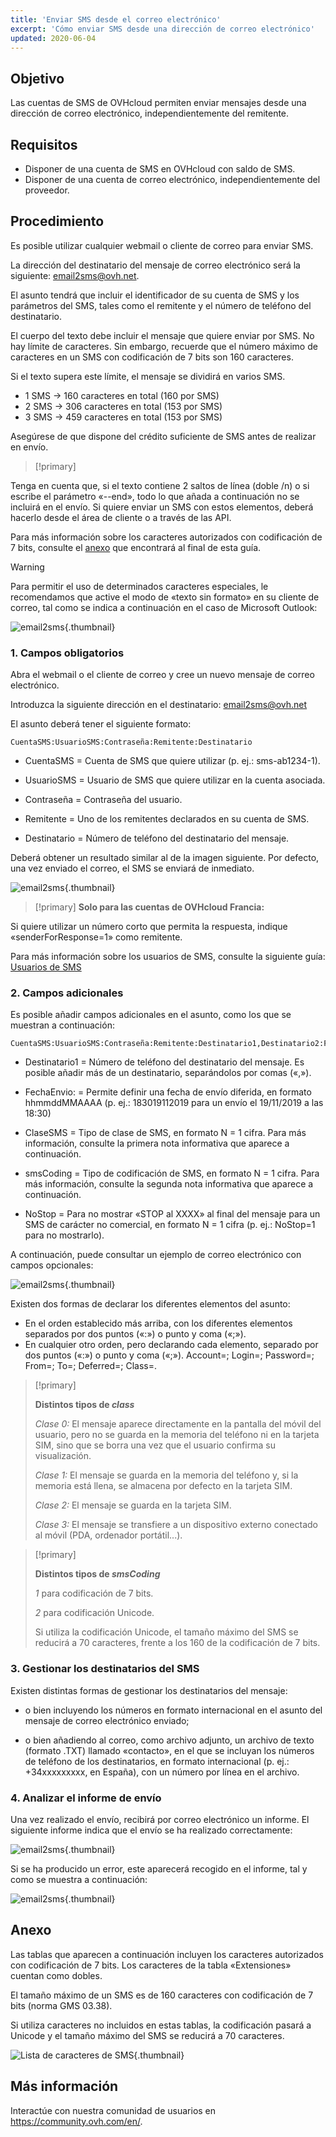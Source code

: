 ```yaml
---
title: 'Enviar SMS desde el correo electrónico'
excerpt: 'Cómo enviar SMS desde una dirección de correo electrónico'
updated: 2020-06-04
---
```


## Objetivo

Las cuentas de SMS de OVHcloud permiten enviar mensajes desde una dirección de correo electrónico, independientemente del remitente.

## Requisitos

- Disponer de una cuenta de SMS en OVHcloud con saldo de SMS.
- Disponer de una cuenta de correo electrónico, independientemente del proveedor.

## Procedimiento

Es posible utilizar cualquier webmail o cliente de correo para enviar SMS.

La dirección del destinatario del mensaje de correo electrónico será la siguiente: email2sms@ovh.net.

El asunto tendrá que incluir el identificador de su cuenta de SMS y los parámetros del SMS, tales como el remitente y el número de teléfono del destinatario.

El cuerpo del texto debe incluir el mensaje que quiere enviar por SMS. No hay límite de caracteres. Sin embargo, recuerde que el número máximo de caracteres en un SMS con codificación de 7 bits son 160 caracteres.

Si el texto supera este límite, el mensaje se dividirá en varios SMS.

- 1 SMS -> 160 caracteres en total (160 por SMS)
- 2 SMS -> 306 caracteres en total (153 por SMS)
- 3 SMS -> 459 caracteres en total (153 por SMS)

Asegúrese de que dispone del crédito suficiente de SMS antes de realizar en envío.

> [!primary]
>
Tenga en cuenta que, si el texto contiene 2 saltos de línea (doble /n) o si escribe el parámetro «--end», todo lo que añada a continuación no se incluirá en el envío.
Si quiere enviar un SMS con estos elementos, deberá hacerlo desde el área de cliente o a través de las API.
>

Para más información sobre los caracteres autorizados con codificación de 7 bits, consulte el [anexo](/pages/telecom/sms/envoyer_des_sms_depuis_une_adresse_email#anexo) que encontrará al final de esta guía.

> [!warning]
>
> Para permitir el uso de determinados caracteres especiales, le recomendamos que active el modo de «texto sin formato» en su cliente de correo, tal como se indica a continuación en el caso de Microsoft Outlook:
> 
> ![email2sms](images/plaintext01.png){.thumbnail}
> 

### 1\. Campos obligatorios

Abra el webmail o el cliente de correo y cree un nuevo mensaje de correo electrónico. 

Introduzca la siguiente dirección en el destinatario: email2sms@ovh.net

El asunto deberá tener el siguiente formato: 

```
CuentaSMS:UsuarioSMS:Contraseña:Remitente:Destinatario
```

- CuentaSMS = Cuenta de SMS que quiere utilizar (p. ej.: sms-ab1234-1).

- UsuarioSMS = Usuario de SMS que quiere utilizar en la cuenta asociada.

- Contraseña = Contraseña del usuario.

- Remitente = Uno de los remitentes declarados en su cuenta de SMS.

- Destinatario = Número de teléfono del destinatario del mensaje.

Deberá obtener un resultado similar al de la imagen siguiente. Por defecto, una vez enviado el correo, el SMS se enviará de inmediato.

![email2sms](images/send-sms-through-email1.png){.thumbnail}

> [!primary]
>**Solo para las cuentas de OVHcloud Francia:**
>
Si quiere utilizar un número corto que permita la respuesta, indique «senderForResponse=1» como remitente.
>

Para más información sobre los usuarios de SMS, consulte la siguiente guía: [Usuarios de SMS](/pages/web_cloud/messaging/sms/tout_savoir_sur_les_utilisateurs_sms)

### 2\. Campos adicionales

Es posible añadir campos adicionales en el asunto, como los que se muestran a continuación:

```
CuentaSMS:UsuarioSMS:Contraseña:Remitente:Destinatario1,Destinatario2:FechaEnvio:ClaseSMS:smsCoding:NoStop
```

- Destinatario1 = Número de teléfono del destinatario del mensaje. Es posible añadir más de un destinatario, separándolos por comas («,»).

- FechaEnvio: = Permite definir una fecha de envío diferida, en formato hhmmddMMAAAA (p. ej.: 183019112019 para un envío el 19/11/2019 a las 18:30) 

- ClaseSMS = Tipo de clase de SMS, en formato N = 1 cifra. Para más información, consulte la primera nota informativa que aparece a continuación.

- smsCoding = Tipo de codificación de SMS, en formato N = 1 cifra. Para más información, consulte la segunda nota informativa que aparece a continuación.

- NoStop = Para no mostrar «STOP al XXXX» al final del mensaje para un SMS de carácter no comercial, en formato N = 1 cifra (p. ej.: NoStop=1 para no mostrarlo).

A continuación, puede consultar un ejemplo de correo electrónico con campos opcionales:

![email2sms](images/send-sms-through-email3.png){.thumbnail}

Existen dos formas de declarar los diferentes elementos del asunto:

- En el orden establecido más arriba, con los diferentes elementos separados por dos puntos («:») o punto y coma («;»).
- En cualquier otro orden, pero declarando cada elemento, separado por dos puntos («:») o punto y coma («;»). Account=; Login=; Password=; From=; To=; Deferred=; Class=.

> [!primary]
>
> **Distintos tipos de *class***
> 
> *Clase 0:* El mensaje aparece directamente en la pantalla del móvil del usuario, pero no se guarda en la memoria del teléfono ni en la tarjeta SIM, sino que se borra una vez que el usuario confirma su visualización.
> 
> *Clase 1:* El mensaje se guarda en la memoria del teléfono y, si la memoria está llena, se almacena por defecto en la tarjeta SIM.
> 
> *Clase 2:* El mensaje se guarda en la tarjeta SIM.
> 
> *Clase 3:* El mensaje se transfiere a un dispositivo externo conectado al móvil (PDA, ordenador portátil...).
>

> [!primary]
>
> **Distintos tipos de *smsCoding***
> 
> *1* para codificación de 7 bits.
> 
> *2* para codificación Unicode.
> 
>Si utiliza la codificación Unicode, el tamaño máximo del SMS se reducirá a 70 caracteres, frente a los 160 de la codificación de 7 bits.
>

### 3\. Gestionar los destinatarios del SMS

Existen distintas formas de gestionar los destinatarios del mensaje:

- o bien incluyendo los números en formato internacional en el asunto del mensaje de correo electrónico enviado;

- o bien añadiendo al correo, como archivo adjunto, un archivo de texto (formato .TXT) llamado «contacto», en el que se incluyan los números de teléfono de los destinatarios, en formato internacional (p. ej.: +34xxxxxxxxx, en España), con un número por línea en el archivo.

### 4\. Analizar el informe de envío

Una vez realizado el envío, recibirá por correo electrónico un informe. El siguiente informe indica que el envío se ha realizado correctamente:

![email2sms](images/send-sms-through-email4.png){.thumbnail}

Si se ha producido un error, este aparecerá recogido en el informe, tal y como se muestra a continuación:

![email2sms](images/send-sms-through-email5.png){.thumbnail}

## Anexo

Las tablas que aparecen a continuación incluyen los caracteres autorizados con codificación de 7 bits. Los caracteres de la tabla «Extensiones» cuentan como dobles. 

El tamaño máximo de un SMS es de 160 caracteres con codificación de 7 bits (norma GMS 03.38).

Si utiliza caracteres no incluidos en estas tablas, la codificación pasará a Unicode y el tamaño máximo del SMS se reducirá a 70 caracteres.

![Lista de caracteres de SMS](images/smsauthorizedcharacters.png){.thumbnail}

## Más información

Interactúe con nuestra comunidad de usuarios en <https://community.ovh.com/en/>.
